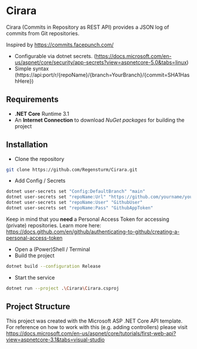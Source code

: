 # Cirara

Cirara (Commits in Repository as REST API) provides a JSON log of commits from Git repositories.

Inspired by https://commits.facepunch.com/

- Configurable via dotnet secrets. (https://docs.microsoft.com/en-us/aspnet/core/security/app-secrets?view=aspnetcore-5.0&tabs=linux)
- Simple syntax (https://api:port/r/{repoName}/{branch=YourBranch}/{commit=SHA1HashHere})

## Requirements

- **.NET Core** Runtime 3.1
- An **Internet Connection** to download *NuGet packages* for building the project

## Installation

- Clone the repository

```sh
git clone https://github.com/Regensturm/Cirara.git
```
- Add Config / Secrets
```sh
dotnet user-secrets set "Config:DefaultBranch" "main"
dotnet user-secrets set "repoName:Url" "https://github.com/yourname/yourrepo.git"
dotnet user-secrets set "repoName:User" "GithubUser"
dotnet user-secrets set "repoName:Pass" "GithubAppToken"
```
Keep in mind that you **need** a Personal Access Token for accessing (private) repositories.
Learn more here: https://docs.github.com/en/github/authenticating-to-github/creating-a-personal-access-token

- Open a (Power)Shell / Terminal
- Build the project

```sh
dotnet build --configuration Release
```
- Start the service

```sh
dotnet run --project .\Cirara\Cirara.csproj
```

## Project Structure

This project was created with the Microsoft ASP .NET Core API template. For reference on how to work with this (e.g. adding controllers) please visit https://docs.microsoft.com/en-us/aspnet/core/tutorials/first-web-api?view=aspnetcore-3.1&tabs=visual-studio

